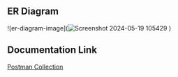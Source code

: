 ## ER Diagram
![er-diagram-image](![Screenshot 2024-05-19 105429](https://github.com/nirbhay-singh100/social-media-app-postgres/assets/112863228/7aa3c3d6-fbbe-4296-a580-e2275f035297)
)

## Documentation Link
[Postman Collection](https://documenter.getpostman.com/view/30888392/2sA3QmCZuQ)
